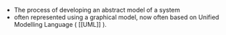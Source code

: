 - The process of developing an abstract model of a system
- often represented using a graphical model, now often based on Unified Modelling Language ( [[UML]] ).